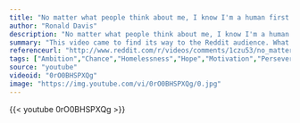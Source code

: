 ```yaml
---
title: "No matter what people think about me, I know I'm a human first."
author: "Ronald Davis"
description: "No matter what people think about me, I know I'm a human first. - Ronald Davis quotes from GetInspired365.com"
summary: "This video came to find its way to the Reddit audience. What happened next was a community of Redditors all trying to give Ronald Davis the break that he needs. One person has supplied Ronald with a phone, with money on it, and another has provided Ronald with a job opportunity. "
referenceurl: "http://www.reddit.com/r/videos/comments/1czu53/no_matter_what_people_think_about_me_i_know_im_a/"
tags: ["Ambition","Chance","Homelessness","Hope","Motivation","Perseverance","Poverty","Speech","Year2013",]
source: "youtube"
videoid: "0rO0BHSPXQg"
image: "https://img.youtube.com/vi/0rO0BHSPXQg/0.jpg"
---
```


{{< youtube 0rO0BHSPXQg >}}
